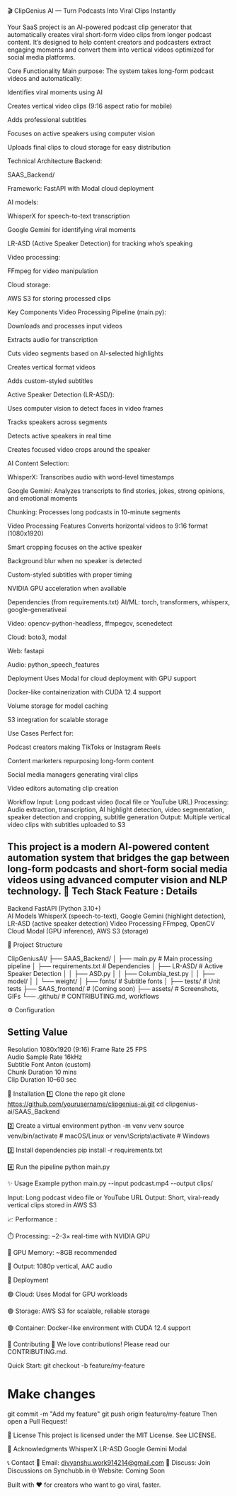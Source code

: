 🎬 ClipGenius AI — Turn Podcasts Into Viral Clips Instantly

Your SaaS project is an AI-powered podcast clip generator that automatically creates viral short-form video clips from longer podcast content. It’s designed to help content creators and podcasters extract engaging moments and convert them into vertical videos optimized for social media platforms.

Core Functionality
Main purpose: The system takes long-form podcast videos and automatically:

Identifies viral moments using AI

Creates vertical video clips (9:16 aspect ratio for mobile)

Adds professional subtitles

Focuses on active speakers using computer vision

Uploads final clips to cloud storage for easy distribution

Technical Architecture
Backend:

SAAS_Backend/

Framework: FastAPI with Modal cloud deployment

AI models:

WhisperX for speech-to-text transcription

Google Gemini for identifying viral moments

LR-ASD (Active Speaker Detection) for tracking who’s speaking

Video processing:

FFmpeg for video manipulation

Cloud storage:

AWS S3 for storing processed clips

Key Components
Video Processing Pipeline (main.py):

Downloads and processes input videos

Extracts audio for transcription

Cuts video segments based on AI-selected highlights

Creates vertical format videos

Adds custom-styled subtitles

Active Speaker Detection (LR-ASD/):

Uses computer vision to detect faces in video frames

Tracks speakers across segments

Detects active speakers in real time

Creates focused video crops around the speaker

AI Content Selection:

WhisperX: Transcribes audio with word-level timestamps

Google Gemini: Analyzes transcripts to find stories, jokes, strong opinions, and emotional moments

Chunking: Processes long podcasts in 10-minute segments

Video Processing Features
Converts horizontal videos to 9:16 format (1080x1920)

Smart cropping focuses on the active speaker

Background blur when no speaker is detected

Custom-styled subtitles with proper timing

NVIDIA GPU acceleration when available

Dependencies (from requirements.txt)
AI/ML: torch, transformers, whisperx, google-generativeai

Video: opencv-python-headless, ffmpegcv, scenedetect

Cloud: boto3, modal

Web: fastapi

Audio: python_speech_features

Deployment
Uses Modal for cloud deployment with GPU support

Docker-like containerization with CUDA 12.4 support

Volume storage for model caching

S3 integration for scalable storage

Use Cases
Perfect for:

Podcast creators making TikToks or Instagram Reels

Content marketers repurposing long-form content

Social media managers generating viral clips

Video editors automating clip creation

Workflow
Input: Long podcast video (local file or YouTube URL)
Processing: Audio extraction, transcription, AI highlight detection, video segmentation, speaker detection and cropping, subtitle generation
Output: Multiple vertical video clips with subtitles uploaded to S3

This project is a modern AI-powered content automation system that bridges the gap between long-form podcasts and short-form social media videos using advanced computer vision and NLP technology.
🧩 Tech Stack
 Feature        :      Details                                                                                           
 -------------------------------------------------------------------------------------------------------------------------
 Backend                 FastAPI (Python 3.10+)                                                                            
 AI Models               WhisperX (speech-to-text), Google Gemini (highlight detection), LR-ASD (active speaker detection) 
 Video Processing        FFmpeg, OpenCV                                                                                    
 Cloud                   Modal (GPU inference), AWS S3 (storage) 

 📁 Project Structure
 
ClipGeniusAI/
├── SAAS_Backend/
│   ├── main.py               # Main processing pipeline
│   ├── requirements.txt      # Dependencies
│   ├── LR-ASD/               # Active Speaker Detection
│   │   ├── ASD.py
│   │   ├── Columbia_test.py
│   │   ├── model/
│   │   └── weight/
│   ├── fonts/                # Subtitle fonts
│   ├── tests/                # Unit tests
├── SAAS_frontend/            # (Coming soon)
├── assets/                   # Screenshots, GIFs
└── .github/                  # CONTRIBUTING.md, workflows

⚙️ Configuration

 Setting                Value            
 ------------------------------------
 Resolution          1080x1920 (9:16) 
 Frame Rate          25 FPS           
 Audio Sample Rate   16kHz            
 Subtitle Font       Anton (custom)   
 Chunk Duration      10 mins          
 Clip Duration       10–60 sec        

 🔧 Installation
 1️⃣ Clone the repo
git clone https://github.com/yourusername/clipgenius-ai.git
cd clipgenius-ai/SAAS_Backend

 2️⃣ Create a virtual environment
python -m venv venv
source venv/bin/activate  # macOS/Linux
 or
venv\Scripts\activate     # Windows

 3️⃣ Install dependencies
pip install -r requirements.txt

 4️⃣ Run the pipeline
python main.py

✨ Usage Example
python main.py --input podcast.mp4 --output clips/

Input: Long podcast video file or YouTube URL
Output: Short, viral-ready vertical clips stored in AWS S3

📈 Performance :

   ⏱️ Processing: ~2–3× real-time with NVIDIA GPU

   🧠 GPU Memory: ~8GB recommended

   🎥 Output: 1080p vertical, AAC audio


🚀 Deployment

🟢 Cloud: Uses Modal for GPU workloads

🟢 Storage: AWS S3 for scalable, reliable storage

🟢 Container: Docker-like environment with CUDA 12.4 support


🤝 Contributing
🙌 We love contributions! Please read our CONTRIBUTING.md.

Quick Start:
git checkout -b feature/my-feature
# Make changes
git commit -m "Add my feature"
git push origin feature/my-feature
Then open a Pull Request!


📜 License
This project is licensed under the MIT License. See LICENSE.

🙏 Acknowledgments
 WhisperX
 LR-ASD
 Google Gemini
 Modal


📞 Contact
📧 Email: divyanshu.work914214@gmail.com
💬 Discuss: Join Discussions on Synchubb.in
🌐 Website: Coming Soon

Built with ❤️ for creators who want to go viral, faster.


















 
 


 
 





